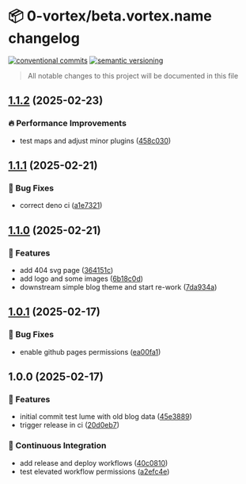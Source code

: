 # 📦 0-vortex/beta.vortex.name changelog

[![conventional commits](https://img.shields.io/badge/conventional%20commits-1.0.0-yellow.svg)](https://conventionalcommits.org)
[![semantic versioning](https://img.shields.io/badge/semantic%20versioning-2.0.0-green.svg)](https://semver.org)

> All notable changes to this project will be documented in this file

## [1.1.2](https://github.com/0-vortex/beta.vortex.name/compare/v1.1.1...v1.1.2) (2025-02-23)

### 🔥 Performance Improvements

* test maps and adjust minor plugins ([458c030](https://github.com/0-vortex/beta.vortex.name/commit/458c030d9f00cbb9cec82b872769e3e8f38c7c05))

## [1.1.1](https://github.com/0-vortex/beta.vortex.name/compare/v1.1.0...v1.1.1) (2025-02-21)

### 🐛 Bug Fixes

* correct deno ci ([a1e7321](https://github.com/0-vortex/beta.vortex.name/commit/a1e73217556596d05c5d4568bbd123e4db22ee64))

## [1.1.0](https://github.com/0-vortex/beta.vortex.name/compare/v1.0.1...v1.1.0) (2025-02-21)

### 🍕 Features

* add 404 svg page ([364151c](https://github.com/0-vortex/beta.vortex.name/commit/364151c8fdeef31b4a6b41b23470bb2579b308e6))
* add logo and some images ([6b18c0d](https://github.com/0-vortex/beta.vortex.name/commit/6b18c0d9b861434a796ef59c1d4895f7935fdd69))
* downstream simple blog theme and start re-work ([7da934a](https://github.com/0-vortex/beta.vortex.name/commit/7da934aa4584d7f941cd2cec2223bd789b471a5f))

## [1.0.1](https://github.com/0-vortex/beta.vortex.name/compare/v1.0.0...v1.0.1) (2025-02-17)

### 🐛 Bug Fixes

* enable github pages permissions ([ea00fa1](https://github.com/0-vortex/beta.vortex.name/commit/ea00fa12c2ed661579aea82ab52c1a000d950bc5))

## 1.0.0 (2025-02-17)

### 🍕 Features

* initial commit test lume with old blog data ([45e3889](https://github.com/0-vortex/beta.vortex.name/commit/45e38890bbfd5b55c32e053291cd7b34949c20b5))
* trigger release in ci ([20d0eb7](https://github.com/0-vortex/beta.vortex.name/commit/20d0eb777724a5754c48ad1aa1ec2c23af81bccd))

### 🔁 Continuous Integration

* add release and deploy workflows ([40c0810](https://github.com/0-vortex/beta.vortex.name/commit/40c081090ab2632bbf3ee1186d62ee06e45f11c1))
* test elevated workflow permissions ([a2efc4e](https://github.com/0-vortex/beta.vortex.name/commit/a2efc4ec2b79d79d83f7b327f913df1dc071a26b))
